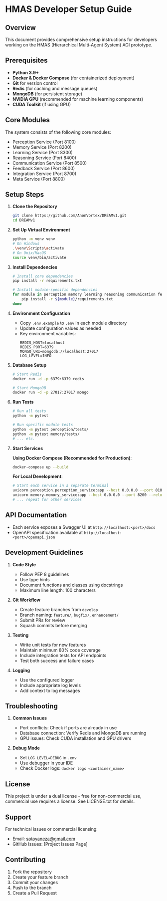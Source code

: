 # HMAS Developer Setup Guide

## Overview
This document provides comprehensive setup instructions for developers working on the HMAS (Hierarchical Multi-Agent System) AGI prototype.

## Prerequisites
- **Python 3.9+**
- **Docker & Docker Compose** (for containerized deployment)
- **Git** for version control
- **Redis** (for caching and message queues)
- **MongoDB** (for persistent storage)
- **NVIDIA GPU** (recommended for machine learning components)
- **CUDA Toolkit** (if using GPU)

## Core Modules
The system consists of the following core modules:
- Perception Service (Port 8100)
- Memory Service (Port 8200)
- Learning Service (Port 8300)
- Reasoning Service (Port 8400)
- Communication Service (Port 8500)
- Feedback Service (Port 8600)
- Integration Service (Port 8700)
- Meta Service (Port 8800)

## Setup Steps

1. **Clone the Repository**
   ```bash
   git clone https://github.com/AnonVortex/DREAMv1.git
   cd DREAMv1
   ```

2. **Set Up Virtual Environment**
   ```bash
   python -m venv venv
   # On Windows
   .\venv\Scripts\activate
   # On Unix/MacOS
   source venv/bin/activate
   ```

3. **Install Dependencies**
   ```bash
   # Install core dependencies
   pip install -r requirements.txt
   
   # Install module-specific dependencies
   for module in perception memory learning reasoning communication feedback integration meta; do
       pip install -r ${module}/requirements.txt
   done
   ```

4. **Environment Configuration**
   - Copy `.env.example` to `.env` in each module directory
   - Update configuration values as needed
   - Key environment variables:
     ```
     REDIS_HOST=localhost
     REDIS_PORT=6379
     MONGO_URI=mongodb://localhost:27017
     LOG_LEVEL=INFO
     ```

5. **Database Setup**
   ```bash
   # Start Redis
   docker run -d -p 6379:6379 redis
   
   # Start MongoDB
   docker run -d -p 27017:27017 mongo
   ```

6. **Run Tests**
   ```bash
   # Run all tests
   python -m pytest
   
   # Run specific module tests
   python -m pytest perception/tests/
   python -m pytest memory/tests/
   # ... etc.
   ```

7. **Start Services**

   **Using Docker Compose (Recommended for Production)**:
   ```bash
   docker-compose up --build
   ```

   **For Local Development**:
   ```bash
   # Start each service in a separate terminal
   uvicorn perception.perception_service:app --host 0.0.0.0 --port 8100 --reload
   uvicorn memory.memory_service:app --host 0.0.0.0 --port 8200 --reload
   # ... repeat for other services
   ```

## API Documentation
- Each service exposes a Swagger UI at `http://localhost:<port>/docs`
- OpenAPI specification available at `http://localhost:<port>/openapi.json`

## Development Guidelines

1. **Code Style**
   - Follow PEP 8 guidelines
   - Use type hints
   - Document functions and classes using docstrings
   - Maximum line length: 100 characters

2. **Git Workflow**
   - Create feature branches from `develop`
   - Branch naming: `feature/`, `bugfix/`, `enhancement/`
   - Submit PRs for review
   - Squash commits before merging

3. **Testing**
   - Write unit tests for new features
   - Maintain minimum 80% code coverage
   - Include integration tests for API endpoints
   - Test both success and failure cases

4. **Logging**
   - Use the configured logger
   - Include appropriate log levels
   - Add context to log messages

## Troubleshooting

1. **Common Issues**
   - Port conflicts: Check if ports are already in use
   - Database connection: Verify Redis and MongoDB are running
   - GPU issues: Check CUDA installation and GPU drivers

2. **Debug Mode**
   - Set `LOG_LEVEL=DEBUG` in `.env`
   - Use debugger in your IDE
   - Check Docker logs: `docker logs <container_name>`

## License
This project is under a dual license - free for non-commercial use, commercial use requires a license. See LICENSE.txt for details.

## Support
For technical issues or commercial licensing:
- Email: sotoyaneza@gmail.com
- GitHub Issues: [Project Issues Page]

## Contributing
1. Fork the repository
2. Create your feature branch
3. Commit your changes
4. Push to the branch
5. Create a Pull Request
